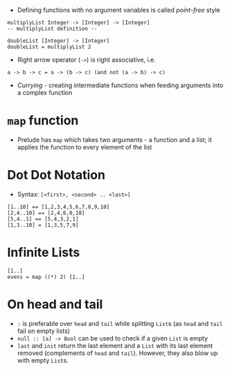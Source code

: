 * Defining functions with no argument variables is called *point-free* style
```
multiplyList Integer -> [Integer] -> [Integer]
-- multiplyList definition --

doubleList [Integer] -> [Integer]
doubleList = multiplyList 2
```
* Right arrow operator (`->`) is right associative, i.e.
```
a -> b -> c = a -> (b -> c) (and not (a -> b) -> c)
```
* *Currying* - creating intermediate functions when feeding arguments into a
	complex function
# `map` function
* Prelude has `map` which takes two arguments - a function and a list; it
	applies the function to every element of the list
# Dot Dot Notation
* Syntax: `[<first>, <second> .. <last>]`
```
[1..10] == [1,2,3,4,5,6,7,8,9,10]
[2,4..10] == [2,4,6,8,10]
[5,4..1] == [5,4,3,2,1]
[1,3..10] = [1,3,5,7,9]
```
# Infinite Lists
```
[1..]
evens = map ((*) 2) [1..]
```
# On head and tail
* `:` is preferable over `head` and `tail` while splitting `List`s (as `head`
	and `tail` fail on empty lists)
* `null :: [a] -> Bool` can be used to check if a given `List` is empty
* `last` and `init` return the last element and a `List` with its last element
	removed (complements of `head` and `tail`). However, they also blow up with
	empty `List`s.
